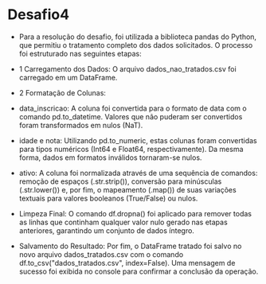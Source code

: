 # Desafio4

- Para a resolução do desafio, foi utilizada a biblioteca pandas do Python, que permitiu o tratamento completo dos dados solicitados. O processo foi estruturado nas seguintes etapas:

- 1 Carregamento dos Dados: O arquivo dados_nao_tratados.csv foi carregado em um DataFrame.
- 2 Formatação de Colunas:

- data_inscricao: A coluna foi convertida para o formato de data com o comando pd.to_datetime. Valores que não puderam ser convertidos foram transformados em nulos (NaT).

- idade e nota: Utilizando pd.to_numeric, estas colunas foram convertidas para tipos numéricos (Int64 e Float64, respectivamente). Da mesma forma, dados em formatos inválidos tornaram-se nulos.

- ativo: A coluna foi normalizada através de uma sequência de comandos: remoção de espaços (.str.strip()), conversão para minúsculas (.str.lower()) e, por fim, o mapeamento (.map()) de suas variações textuais para valores booleanos (True/False) ou nulos.

- Limpeza Final: O comando df.dropna() foi aplicado para remover todas as linhas que continham qualquer valor nulo gerado nas etapas anteriores, garantindo um conjunto de dados íntegro.

- Salvamento do Resultado: Por fim, o DataFrame tratado foi salvo no novo arquivo dados_tratados.csv com o comando df.to_csv("dados_tratados.csv", index=False). Uma mensagem de sucesso foi exibida no console para confirmar a conclusão da operação.
